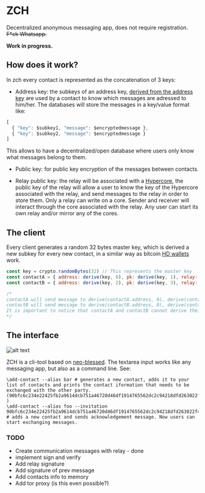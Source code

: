 # ZCH

Decentralized anonymous messaging app, does not require registration. ~~F*ck Whatsapp.~~

**Work in progress.**

## How does it work? 

In zch every contact is represented as the concatenation of 3 keys:

- Address key: the subkeys of an address key, [derived from the address key](https://sodium-friends.github.io/docs/docs/keyderivation) are used by a contact to know which messages are adressed to him/her. The databases will store the messages in a key/value format like:

``` javascript
[
  { "key": $subkey1, "message": $encryptedmessage },
  { "key": $subkey2, "message": $encryptedmessage }
]
```

This allows to have a decentralized/open database where users only know what messages belong to them.

- Public key: for public key encryption of the messages between contacts.

- Relay public key: the relay will be associated with a [Hypercore](https://github.com/hypercore-protocol/hypercore-next), the public key of the relay will allow a user to know the key of the Hypercore associated with the relay, and send messages to the relay in order to store them. Only a relay can write on a core. Sender and receiver will interact through the core associated with the relay.
Any user can start its own relay and/or mirror any of the cores.

## The client

Every client generates a random 32 bytes master key, which is derived a new subkey for every new contact, in a similar way as bitcoin [HD wallets](https://github.com/bitcoin/bips/blob/master/bip-0032.mediawiki) work.
    

``` javascript
const key = crypto.randomBytes(32) // This represents the master key
const contactA = { address: derive(key, 0), pk: derive(key, 1), relay: Buffer.from('...') }
const contactB = { address: derive(key, 2), pk: derive(key, 3), relay: Buffer.from('...') }

/*
contactA will send message to derive(contactA.address, 0), derive(contactA.address, 1) (m/0/0, m/0/1) ...
contactB will send message to derive(contactB.address, 0), derive(contactB.address, 1) (m/1/0, m/1/1) ...
It is important to notice that contactA and contactB cannot derive their keys to get each other keys.
*/

```

## The interface


![alt text](https://user-images.githubusercontent.com/15270736/150698695-8b773da1-f921-4dea-93ea-115dedaa4615.png)


ZCH is a cli-tool based on [neo-blessed](https://github.com/embarklabs/neo-blessed/).  The textarea input works like any messaging app, but also as a command line. See:

``` bash:
\add-contact --alias bar # generates a new contact, adds it to your list of contacts and prints the contact iformation that needs to be exchanged with the other party. (90bfc6c234e22425fb2a9614dcb751a46720d46df1914765562dc2c94218dfd263022f4a2ecc45f951255121e95563022dddf80ddbfe2f2d20640fbf72fb1b4f )
\add-contact --alias foo --invitation 90bfc6c234e22425fb2a9614dcb751a46720d46df1914765562dc2c94218dfd263022f4a2ecc45f951255121e95563022dddf80ddbfe2f2d20640fbf72fb1b4f # adds a new contact and sends acknowledgement message. Now users can start exchanging messages.
``` 


### TODO

- Create communication messages with relay - done
- implement sign and verify
- Add relay signature
- Add signature of prev message
- Add contacts info to memory
- Add tor proxy (is this even possible?)
